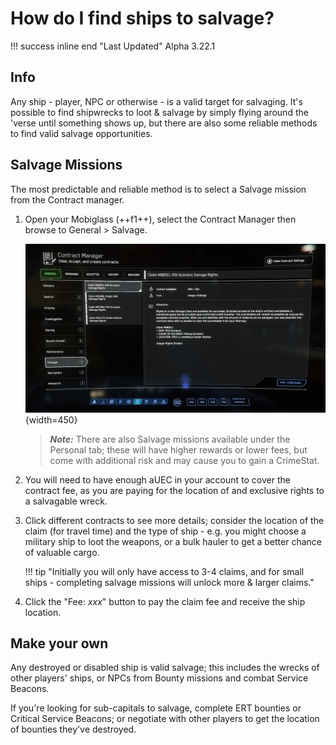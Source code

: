 # How do I find ships to salvage?

!!! success inline end "Last Updated"
    Alpha 3.22.1

## Info

Any ship - player, NPC or otherwise - is a valid target for salvaging. It's
possible to find shipwrecks to loot & salvage by simply flying around the
'verse until something shows up, but there are also some reliable methods to
find valid salvage opportunities.

## Salvage Missions

The most predictable and reliable method is to select a Salvage mission from the
Contract manager.

1. Open your Mobiglass (++f1++), select the Contract Manager then browse to
General > Salvage.

    ![Salvage Contract](./images/salvage-contract.jpg){width=450}

    > ***Note:*** There are also Salvage missions available under the Personal
    tab; these will have higher rewards or lower fees, but come with additional
    risk and may cause you to gain a CrimeStat.

2. You will need to have enough aUEC in your account to cover the contract fee,
as you are paying for the location of and exclusive rights to a salvagable
wreck.

3. Click different contracts to see more details; consider the location of the
claim (for travel time) and the type of ship - e.g. you might choose a military
ship to loot the weapons, or a bulk hauler to get a better chance of valuable
cargo.

    !!! tip "Initially you will only have access to 3-4 claims, and for small
    ships - completing salvage missions will unlock more & larger claims."

4. Click the "Fee: *xxx*" button to pay the claim fee and receive the ship
location.

## Make your own

Any destroyed or disabled ship is valid salvage; this includes the wrecks of
other players' ships, or NPCs from Bounty missions and combat Service Beacons.

If you're looking for sub-capitals to salvage, complete ERT bounties or Critical
Service Beacons; or negotiate with other players to get the location of bounties
they've destroyed.
